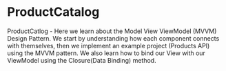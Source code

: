 # ProductCatalog
ProductCatlog - Here we learn about the Model View ViewModel (MVVM) Design Pattern. We start by understanding how each component connects with themselves, then we implement an example project (Products API) using the MVVM pattern. We also learn how to bind our View with our ViewModel using the Closure(Data Binding) method.
